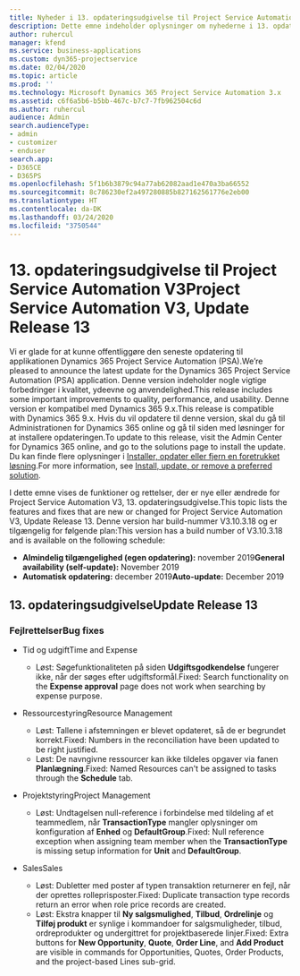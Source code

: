 ```yaml
---
title: Nyheder i 13. opdateringsudgivelse til Project Service Automation, V3
description: Dette emne indeholder oplysninger om nyhederne i 13. opdateringsudgivelse til Project Service Automation, V3.
author: ruhercul
manager: kfend
ms.service: business-applications
ms.custom: dyn365-projectservice
ms.date: 02/04/2020
ms.topic: article
ms.prod: ''
ms.technology: Microsoft Dynamics 365 Project Service Automation 3.x
ms.assetid: c6f6a5b6-b5bb-467c-b7c7-7fb962504c6d
ms.author: ruhercul
audience: Admin
search.audienceType:
- admin
- customizer
- enduser
search.app:
- D365CE
- D365PS
ms.openlocfilehash: 5f1b6b3879c94a77ab62082aad1e470a3ba66552
ms.sourcegitcommit: 8c786230ef2a497280885b827162561776e2eb00
ms.translationtype: HT
ms.contentlocale: da-DK
ms.lasthandoff: 03/24/2020
ms.locfileid: "3750544"
---
```

# <a name="project-service-automation-v3-update-release-13"></a><span data-ttu-id="d9beb-103">13. opdateringsudgivelse til Project Service Automation V3</span><span class="sxs-lookup"><span data-stu-id="d9beb-103">Project Service Automation V3, Update Release 13</span></span>
<span data-ttu-id="d9beb-104">Vi er glade for at kunne offentliggøre den seneste opdatering til applikationen Dynamics 365 Project Service Automation (PSA).</span><span class="sxs-lookup"><span data-stu-id="d9beb-104">We’re pleased to announce the latest update for the Dynamics 365 Project Service Automation (PSA) application.</span></span> <span data-ttu-id="d9beb-105">Denne version indeholder nogle vigtige forbedringer i kvalitet, ydeevne og anvendelighed.</span><span class="sxs-lookup"><span data-stu-id="d9beb-105">This release includes some important improvements to quality, performance, and usability.</span></span> <span data-ttu-id="d9beb-106">Denne version er kompatibel med Dynamics 365 9.x.</span><span class="sxs-lookup"><span data-stu-id="d9beb-106">This release is compatible with Dynamics 365 9.x.</span></span> <span data-ttu-id="d9beb-107">Hvis du vil opdatere til denne version, skal du gå til Administrationen for Dynamics 365 online og gå til siden med løsninger for at installere opdateringen.</span><span class="sxs-lookup"><span data-stu-id="d9beb-107">To update to this release, visit the Admin Center for Dynamics 365 online, and go to the solutions page to install the update.</span></span> <span data-ttu-id="d9beb-108">Du kan finde flere oplysninger i [Installer, opdater eller fjern en foretrukket løsning](https://docs.microsoft.com/power-platform/admin/install-remove-preferred-solution).</span><span class="sxs-lookup"><span data-stu-id="d9beb-108">For more information, see [Install, update, or remove a preferred solution](https://docs.microsoft.com/power-platform/admin/install-remove-preferred-solution).</span></span>

<span data-ttu-id="d9beb-109">I dette emne vises de funktioner og rettelser, der er nye eller ændrede for Project Service Automation V3, 13. opdateringsudgivelse.</span><span class="sxs-lookup"><span data-stu-id="d9beb-109">This topic lists the features and fixes that are new or changed for Project Service Automation V3, Update Release 13.</span></span> <span data-ttu-id="d9beb-110">Denne version har build-nummer V3.10.3.18 og er tilgængelig for følgende plan:</span><span class="sxs-lookup"><span data-stu-id="d9beb-110">This version has a build number of V3.10.3.18 and is available on the following schedule:</span></span>

- <span data-ttu-id="d9beb-111">**Almindelig tilgængelighed (egen opdatering):** november 2019</span><span class="sxs-lookup"><span data-stu-id="d9beb-111">**General availability (self-update):** November 2019</span></span>
- <span data-ttu-id="d9beb-112">**Automatisk opdatering:** december 2019</span><span class="sxs-lookup"><span data-stu-id="d9beb-112">**Auto-update:** December 2019</span></span>


## <a name="update-release-13"></a><span data-ttu-id="d9beb-113">13. opdateringsudgivelse</span><span class="sxs-lookup"><span data-stu-id="d9beb-113">Update Release 13</span></span> 

### <a name="bug-fixes"></a><span data-ttu-id="d9beb-114">Fejlrettelser</span><span class="sxs-lookup"><span data-stu-id="d9beb-114">Bug fixes</span></span>

- <span data-ttu-id="d9beb-115">Tid og udgift</span><span class="sxs-lookup"><span data-stu-id="d9beb-115">Time and Expense</span></span>

     - <span data-ttu-id="d9beb-116">Løst: Søgefunktionaliteten på siden **Udgiftsgodkendelse** fungerer ikke, når der søges efter udgiftsformål.</span><span class="sxs-lookup"><span data-stu-id="d9beb-116">Fixed: Search functionality on the **Expense approval** page does not work when searching by expense purpose.</span></span>

- <span data-ttu-id="d9beb-117">Ressourcestyring</span><span class="sxs-lookup"><span data-stu-id="d9beb-117">Resource Management</span></span>

     - <span data-ttu-id="d9beb-118">Løst: Tallene i afstemningen er blevet opdateret, så de er begrundet korrekt.</span><span class="sxs-lookup"><span data-stu-id="d9beb-118">Fixed: Numbers in the reconciliation have been updated to be right justified.</span></span>
     - <span data-ttu-id="d9beb-119">Løst: De navngivne ressourcer kan ikke tildeles opgaver via fanen **Planlægning**.</span><span class="sxs-lookup"><span data-stu-id="d9beb-119">Fixed: Named Resources can't be assigned to tasks through the **Schedule** tab.</span></span>

- <span data-ttu-id="d9beb-120">Projektstyring</span><span class="sxs-lookup"><span data-stu-id="d9beb-120">Project Management</span></span>

     - <span data-ttu-id="d9beb-121">Løst: Undtagelsen null-reference i forbindelse med tildeling af et teammedlem, når **TransactionType** mangler oplysninger om konfiguration af **Enhed** og **DefaultGroup**.</span><span class="sxs-lookup"><span data-stu-id="d9beb-121">Fixed: Null reference exception when assigning team member when the **TransactionType** is missing setup information for **Unit** and **DefaultGroup**.</span></span>

- <span data-ttu-id="d9beb-122">Sales</span><span class="sxs-lookup"><span data-stu-id="d9beb-122">Sales</span></span>

     - <span data-ttu-id="d9beb-123">Løst: Dubletter med poster af typen transaktion returnerer en fejl, når der oprettes rolleprisposter.</span><span class="sxs-lookup"><span data-stu-id="d9beb-123">Fixed: Duplicate transaction type records return an error when role price records are created.</span></span>
     - <span data-ttu-id="d9beb-124">Løst: Ekstra knapper til **Ny salgsmulighed**, **Tilbud**, **Ordrelinje** og **Tilføj produkt** er synlige i kommandoer for salgsmuligheder, tilbud, ordreprodukter og undergittret for projektbaserede linjer.</span><span class="sxs-lookup"><span data-stu-id="d9beb-124">Fixed: Extra buttons for **New Opportunity**, **Quote**, **Order Line**, and **Add Product** are visible in commands for Opportunities, Quotes, Order Products, and the project-based Lines sub-grid.</span></span>


